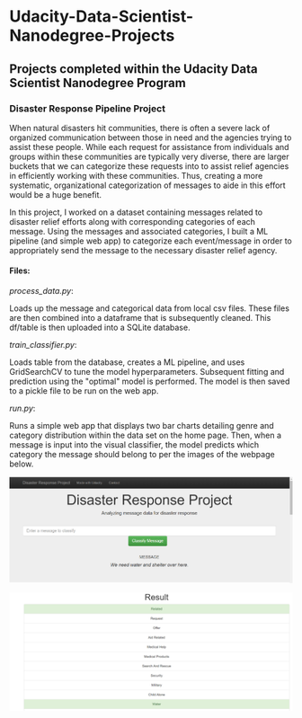 # Udacity-Data-Scientist-Nanodegree-Projects
## Projects completed within the Udacity Data Scientist Nanodegree Program

### Disaster Response Pipeline Project

When natural disasters hit communities, there is often a severe lack of organized communication between those in need and the agencies trying to assist these people. While each request for assistance from individuals and groups within these communities are typically very diverse, there are larger buckets that we can categorize these requests into to assist relief agencies in efficiently working with these communities. Thus, creating a more systematic, organizational categorization of messages to aide in this effort would be a huge benefit.

In this project, I worked on a dataset containing messages related to disaster relief efforts along with corresponding categories of each message. Using the messages and associated categories, I built a ML pipeline (and simple web app) to categorize each event/message in order to appropriately send the message to the necessary disaster relief agency.

#### Files:

*process_data.py*:

Loads up the message and categorical data from local csv files. These files are then combined into a dataframe that is subsequently cleaned. This df/table is then uploaded into a SQLite database.

*train_classifier.py*:

Loads table from the database, creates a ML pipeline, and uses GridSearchCV to tune the model hyperparameters. Subsequent fitting and prediction using the "optimal" model is performed. The model is then saved to a pickle file to be run on the web app.

*run.py*:

Runs a simple web app that displays two bar charts detailing genre and category distribution within the data set on the home page. Then, when a message is input into the visual classifier, the model predicts which category the message should belong to per the images of the webpage below.

![Web App](/images/Web%20app1.png)

![Web App](/images/Web%20app2.png)
